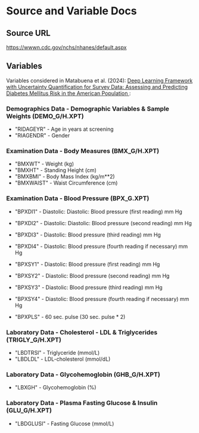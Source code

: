 # Source and Variable Docs

## Source URL

https://wwwn.cdc.gov/nchs/nhanes/default.aspx

## Variables

Variables considered in Matabuena et al. (2024): [Deep Learning Framework with Uncertainty Quantification for Survey Data: Assessing and Predicting Diabetes Mellitus Risk in the American Population
](https://arxiv.org/abs/2403.19752):

### Demographics Data - Demographic Variables & Sample Weights (DEMO_G/H.XPT)

- "RIDAGEYR" - Age in years at screening
- "RIAGENDR" - Gender

### Examination Data - Body Measures (BMX_G/H.XPT)

- "BMXWT" - Weight (kg)
- "BMXHT" - Standing Height (cm)
- "BMXBMI" - Body Mass Index (kg/m**2)
- "BMXWAIST" - Waist Circumference (cm)

### Examination Data - Blood Pressure (BPX_G.XPT)

- "BPXDI1" - Diastolic: Diastolic: Blood pressure (first reading) mm Hg
- "BPXDI2" - Diastolic: Diastolic: Blood pressure (second reading) mm Hg
- "BPXDI3" - Diastolic: Blood pressure (third reading) mm Hg
- "BPXDI4" - Diastolic: Blood pressure (fourth reading if necessary) mm Hg

- "BPXSY1" - Diastolic: Blood pressure (first reading) mm Hg
- "BPXSY2" - Diastolic: Blood pressure (second reading) mm Hg
- "BPXSY3" - Diastolic: Blood pressure (third reading) mm Hg
- "BPXSY4" - Diastolic: Blood pressure (fourth reading if necessary) mm Hg

- "BPXPLS" - 60 sec. pulse (30 sec. pulse * 2)

### Laboratory Data - Cholesterol - LDL & Triglycerides (TRIGLY_G/H.XPT)

- "LBDTRSI" - Triglyceride (mmol/L)
- "LBDLDL" - LDL-cholesterol (mmol/dL)

### Laboratory Data - Glycohemoglobin (GHB_G/H.XPT)

- "LBXGH" - Glycohemoglobin (%)

### Laboratory Data - Plasma Fasting Glucose & Insulin (GLU_G/H.XPT)

- "LBDGLUSI" - Fasting Glucose (mmol/L)
